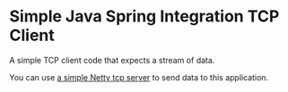 # Simple Java Spring Integration TCP Client 

A simple TCP client code that expects a stream of data.

You can use [a simple Netty tcp server](https://github.com/saumyasuhagiya/NettySimpleTCPServer.git) to send data to this application. 